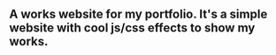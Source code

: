 ## A works website for my portfolio. It's a simple website with cool js/css effects to show my works.
